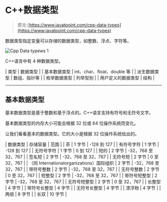 # C++数据类型

> 原文:[https://www.javatpoint.com/cpp-data-types](https://www.javatpoint.com/cpp-data-types)

数据类型指定变量可以存储的数据类型，如整数、浮点、字符等。

![Cpp Data typews 1](../Images/25b2512330f93e39373d19c1a5b03506.png)

C++语言中有 4 种数据类型。

| 类型 | 数据类型 |
| 基本数据类型 | int、char、float、double 等 |
| 派生数据类型 | 数组、指针等 |
| 枚举数据类型 | 列举型别 |
| 用户定义的数据类型 | 结构 |

* * *

## 基本数据类型

基本数据类型是基于整数和基于浮点的。C++语言支持有符号和无符号文字。

基本数据类型的内存大小可能会根据 32 位或 64 位操作系统而变化。

让我们看看基本的数据类型。它的大小是根据 32 位操作系统给出的。

| 数据类型 | 存储容量 | 范围 |
| 茶 | 1 字节 | -128 到 127 |
| 有符号字符 | 1 字节 | -128 到 127 |
| 无符号字符 | 1 字节 | 0 到 127 |
| 短的 | 2 字节 | -32，768 至 32，767 |
| 签名短 | 2 字节 | -32，768 至 32，767 |
| 无符号短 | 2 字节 | 0 至 32，767 |
| （同 Internationalorganizations）国际组织 | 2 字节 | -32，768 至 32，767 |
| 带符号整数 | 2 字节 | -32，768 至 32，767 |
| 无符号整数 | 2 字节 | 0 至 32，767 |
| 短整型 | 2 字节 | -32，768 至 32，767 |
| 带符号短整型 | 2 字节 | -32，768 至 32，767 |
| 无符号短整型 | 2 字节 | 0 至 32，767 |
| 长整型 | 4 字节 |
| 带符号长整型 | 4 字节 |
| 无符号长整型 | 4 字节 |
| 漂浮物 | 4 字节 |
| 两倍 | 8 字节 |
| 长双 | 10 字节 |